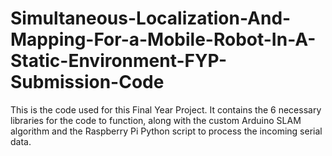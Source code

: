 # Simultaneous-Localization-And-Mapping-For-a-Mobile-Robot-In-A-Static-Environment-FYP-Submission-Code
This is the code used for this Final Year Project. It contains the 6 necessary libraries for the code to function, along with the custom Arduino SLAM algorithm and the Raspberry Pi Python script to process the incoming serial data.
